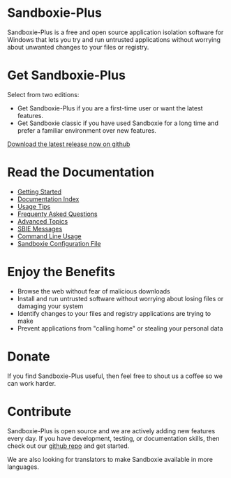 # Sandboxie-Plus

Sandboxie-Plus is a free and open source application isolation software for Windows that lets you try and run untrusted applications without worrying about unwanted changes to your files or registry.


# Get Sandboxie-Plus

Select from two editions:

* Get Sandboxie-Plus if you are a first-time user or want the latest features.
* Get Sandboxie classic if you have used Sandboxie for a long time and prefer a familiar environment over new features.

[Download the latest release now on github](https://github.com/sandboxie-plus/Sandboxie/releases)


# Read the Documentation

* [Getting Started](Content/GettingStarted.md)
* [Documentation Index](Content/AllPages.md)
* [Usage Tips](Content/UsageTips.md)
* [Frequenty Asked Questions](Content/FrequentlyAskedQuestions.md)
* [Advanced Topics](Content/AdvancedTopics.md)
* [SBIE Messages](Content/SBIEMessages.md)
* [Command Line Usage](Content/StartCommandLine.md)
* [Sandboxie Configuration File](Content/Sandboxieini.md)

# Enjoy the Benefits

* Browse the web without fear of malicious downloads
* Install and run untrusted software without worrying about losing files or damaging your system
* Identify changes to your files and registry applications are trying to make
* Prevent applications from "calling home" or stealing your personal data


# Donate

If you find Sandboxie-Plus useful, then feel free to shout us a coffee so we can work harder.


# Contribute

Sandboxie-Plus is open source and we are actively adding new features every day. If you have development, testing, or documentation skills, then check out our [github repo](https://github.com/sandboxie-plus/Sandboxie
) and get started.

We are also looking for translators to make Sandboxie available in more languages.
